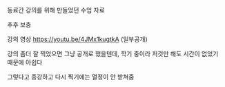 동료간 강의를 위해 만들었던 수업 자료

추후 보충


강의 영상 https://youtu.be/4JMx1kugtkA (일부공개)

강의 좀더 잘 찍었으면 그냥 공개로 했을텐데, 학기 중이라 저것만 해도 시간이 없었기 때문에 아쉽다

그렇다고 종강하고 다시 찍기에는 열정이 안 받쳐줌
